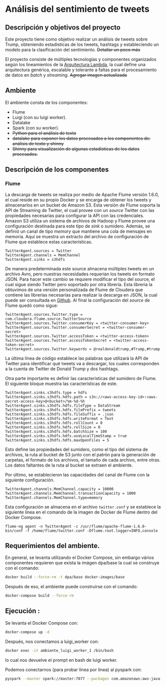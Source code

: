 # Análisis del sentimiento de tweets

## Descripción y objetivos del proyecto
Este proyecto tiene como objetivo realizar un análisis de tweets sobre Trump, obteniendo estadísticas de los tweets, hashtags y estableciendo un modelo para la clasificación del sentimiento. ~~Detallar un poco más~~

El proyecto consiste de múltiples tecnologías y componentes organizados según los lineamientos de la [Arquitectura Lambda](http://lambda-architecture.net/), la cual define una arquitectura genérica, escalable y tolerante a faltas para el procesamiento de datos en _batch_ y _streaming_. ~~Agregar imagen actualizada~~

## Ambiente
El ambiente consta de los componentes:
* Flume
* Luigi (con su luigi worker).
* Datalake
* Spark (con su worker).
* ~~Python para el análisis de texto~~
* ~~datalake para exponer los datos procesados a los componentes de: análisis de texto y shinny~~
* ~~Shinny para visualización de algunas estadísticas de los datos procesados.~~

## Descripción de los componentes

### Flume

La descarga de tweets se realiza por medio de Apache Flume versión 1.6.0, el cual reside en su propio Docker y se encarga de obtener los tweets y almacenarlos en un bucket de Amazon S3. Esta versión de Flume soporta la API de Streaming de Twitter, el cual provee con un _source_ Twitter con las propiedades necesarias para configurar la API con las credenciales. Amazon S3 utiliza un sistema de archivos de Hadoop y Flume provee una configuración destinada para este tipo de _sink_ o sumidero. Además, se definió un canal de tipo _memory_ que mantiene una cola de mensajes en memoria. Aquí se muestra un extracto del archivo de configuración de Flume que establece estas características.

```
TwitterAgent.sources = Twitter 
TwitterAgent.channels = MemChannel 
TwitterAgent.sinks = s3hdfs
```

De manera predeterminada este source almacena múltiples tweets en un archivo Avro, pero nuestras necesidades requerían los tweets en formato JSON. Para hacer este cambio se requiere modificar el tipo del source, el cual sigue siendo Twitter pero soportado por otra librería. Esta libreria la obtuvimos de una versión personalizada de Flume de Cloudera que contiene las librerias necesarías para realizar la descarga en JSON, la cual puede ser consultada en [Github](https://github.com/cloudera/cdh-twitter-example). Al final la configuración del _source_ de Flume quedó como sigue:

```
TwitterAgent.sources.Twitter.type = com.cloudera.flume.source.TwitterSource
TwitterAgent.sources.Twitter.consumerKey = <twitter-consumer-key>
TwitterAgent.sources.Twitter.consumerSecret = <twitter-consumer-secret>
TwitterAgent.sources.Twitter.accessToken = <twitter-access-token>
TwitterAgent.sources.Twitter.accessTokenSecret = <twitter-access-token-secret>
TwitterAgent.sources.Twitter.keywords = @realdonaldtrump,#Trump,#trump
```
La última línea de código establece las palabras que utilizará la API de Twitter para identificar qué tweets va a descargar, los cuales corresponden a la cuenta de Twitter de Donald Trump y dos hashtags.

Otra parte importante es definir las características del sumidero de Flume. El siguiente bloque muestra las características de este.

```
TwitterAgent.sinks.s3hdfs.type = hdfs
TwitterAgent.sinks.s3hdfs.hdfs.path = s3n://<aws-access-key-id>:<aws-secret-access-key>@<bucket>/%m-%d-%h
TwitterAgent.sinks.s3hdfs.hdfs.fileType = DataStream
TwitterAgent.sinks.s3hdfs.hdfs.filePrefix = tweets
TwitterAgent.sinks.s3hdfs.hdfs.fileSuffix = .json
TwitterAgent.sinks.s3hdfs.hdfs.writeFormat = Text
TwitterAgent.sinks.s3hdfs.hdfs.rollCount = 0
TwitterAgent.sinks.s3hdfs.hdfs.rollSize = 0  
TwitterAgent.sinks.s3hdfs.hdfs.batchSize = 100
TwitterAgent.sinks.s3hdfs.hdfs.useLocalTimeStamp = true
TwitterAgent.sinks.s3hdfs.hdfs.maxOpenFiles = 5
```
Esto define las propiedades del sumidero, como el tipo del sistema de archivos, la ruta al bucket de S3 junto con el patrón para la generación de carpetas, el formato de los archivos, el tamaño de cada archivo, entre otras. Los datos faltantes de la ruta al bucket se extraen el ambiente.

Por último, se establecieron las capacidades del canal de Flume con la siguiente configuración.

```
TwitterAgent.channels.MemChannel.capacity = 10000 
TwitterAgent.channels.MemChannel.transactionCapacity = 1000
TwitterAgent.channels.MemChannel.type=memory
```

Esta configuración se almacena en el archivo `twitter.conf` y se establece la siguiente línea en el comando de la imagen de Docker de Flume dentro del Docker Compose.
```
flume-ng agent -n TwitterAgent -c /usr/flume/apache-flume-1.6.0-bin/conf -f /home/flume/twitter.conf -Dflume.root.logger=INFO,console  
```

## Requerimientos del ambiente.
En general, se levanta utilizando el Docker Compose, sin embargo vários componentes requieren que exista la imágen dpa/base la cual se construye con el comando:
```bash
docker build --force-rm -t dpa/base docker-images/base
```
Después de eso, el ambiente puede construirse con el comando:
```bash
docker-compose build --force-rm
```

## Ejecución :
Se levanta el Docker Compose con:
```bash
docker-compose up -d
```
Después, nos conectamos a luigi_worker con:
```bash
docker exec -it ambiente_luigi_worker_1 /bin/bash
```
lo cual nos devuelve el prompt en bash de luigi worker.

Podemos conectarnos (para probar línea por línea) al pyspark con:
```bash
pyspark --master spark://master:7077 --packages com.amazonaws:aws-java-sdk-pom:1.10.34,org.apache.hadoop:hadoop-aws:2.6.0
```
